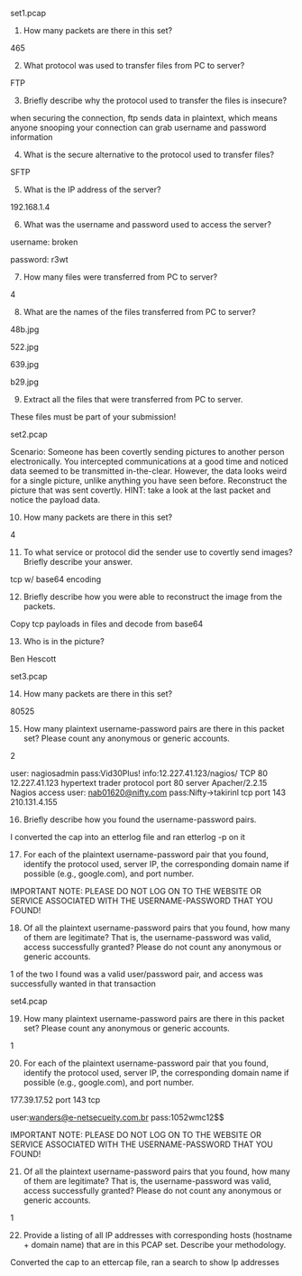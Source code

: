 set1.pcap

1. How many packets are there in this set?

465

2. What protocol was used to transfer files from PC to server?

FTP

3. Briefly describe why the protocol used to transfer the files is insecure?

when securing the connection, ftp sends data in plaintext, which means anyone snooping your connection can grab username and password information

4. What is the secure alternative to the protocol used to transfer files?

SFTP

5. What is the IP address of the server?

192.168.1.4

6. What was the username and password used to access the server?

username: broken

password: r3wt

7. How many files were transferred from PC to server?

4

8. What are the names of the files transferred from PC to server?

48b.jpg

522.jpg

639.jpg

b29.jpg

9. Extract all the files that were transferred from PC to server.



These files must be part of your submission!



set2.pcap

Scenario: Someone has been covertly sending pictures to another person electronically. You intercepted communications at a good time and noticed data seemed to be transmitted in-the-clear. However, the data looks weird for a single picture, unlike anything you have seen before. Reconstruct the picture that was sent covertly. HINT: take a look at the last packet and notice the payload data.

10. How many packets are there in this set?

4

11. To what service or protocol did the sender use to covertly send images? Briefly describe your answer.

tcp w/ base64 encoding

12. Briefly describe how you were able to reconstruct the image from the packets.

Copy tcp payloads in files and decode from base64

13. Who is in the picture?

Ben Hescott





set3.pcap

14. How many packets are there in this set?

80525

15. How many plaintext username-password pairs are there in this packet set? Please count any anonymous or generic accounts.

2

user: nagiosadmin pass:Vid30Plus! info:12.227.41.123/nagios/ 
TCP 80 12.227.41.123
hypertext trader protocol
port 80
server Apacher/2.2.15
Nagios access
user: nab01620@nifty.com pass:Nifty->takirinl
	tcp port 143 210.131.4.155
  
16. Briefly describe how you found the username-password pairs.

I converted the cap into an etterlog file and ran etterlog -p on it

17. For each of the plaintext username-password pair that you found, identify the protocol used, server IP, the corresponding domain name if possible (e.g., google.com), and port number.



IMPORTANT NOTE: PLEASE DO NOT LOG ON TO THE WEBSITE OR SERVICE ASSOCIATED WITH THE USERNAME-PASSWORD THAT YOU FOUND!



18. Of all the plaintext username-password pairs that you found, how many of them are legitimate? That is, the username-password was valid, access successfully granted? Please do not count any anonymous or generic accounts.

1 of the two I found was a valid user/password  pair, and access was successfully wanted in that transaction 



set4.pcap

19. How many plaintext username-password pairs are there in this packet set? Please count any anonymous or generic accounts.

1

20. For each of the plaintext username-password pair that you found, identify the protocol used, server IP, the corresponding domain name if possible (e.g., google.com), and port number.

177.39.17.52 port 143 tcp

user:wanders@e-netsecueity.com.br pass:1052wmc12$$



IMPORTANT NOTE: PLEASE DO NOT LOG ON TO THE WEBSITE OR SERVICE ASSOCIATED WITH THE USERNAME-PASSWORD THAT YOU FOUND!

21. Of all the plaintext username-password pairs that you found, how many of them are legitimate? That is, the username-password was valid, access successfully granted? Please do not count any anonymous or generic accounts.

1

22. Provide a listing of all IP addresses with corresponding hosts (hostname + domain name) that are in this PCAP set. Describe your methodology.

Converted the cap to an ettercap file, ran a search to show Ip addresses 






